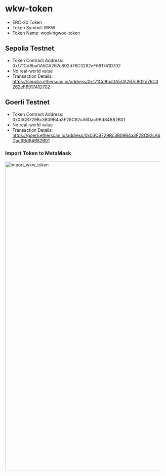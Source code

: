 # wkw-token

- ERC-20 Token
- Token Symbol: WKW
- Token Name: wookingwoo-token

## Sepolia Testnet

- Token Contract Address: 0x171Cd8ba0A5DA267c802d76C3262eF691741D702
- No real-world value
- Transaction Details: <https://sepolia.etherscan.io/address/0x171Cd8ba0A5DA267c802d76C3262eF691741D702>

## Goerli Testnet

- Token Contract Address: 0x03CB729Bc3B09B4a3F28C92cA6Dac9Bd84B82B01
- No real-world value
- Transaction Details: <https://goerli.etherscan.io/address/0x03CB729Bc3B09B4a3F28C92cA6Dac9Bd84B82B01>

### Import Token to MetaMask
<img width="1000" alt="import_wkw_token" src="https://user-images.githubusercontent.com/39684946/234286260-c651bca9-6383-4b29-a462-0c267d2ab1a0.png">
